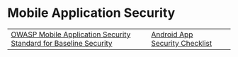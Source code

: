 # Mobile Application Security



|                                                                                                          |                                                                                                      |   |
| -------------------------------------------------------------------------------------------------------- | ---------------------------------------------------------------------------------------------------- | - |
| [OWASP Mobile Application Security Standard for Baseline Security](https://github.com/OWASP/owasp-masvs) | [Android App Security Checklist](https://github.com/muellerberndt/android\_app\_security\_checklist) |   |
